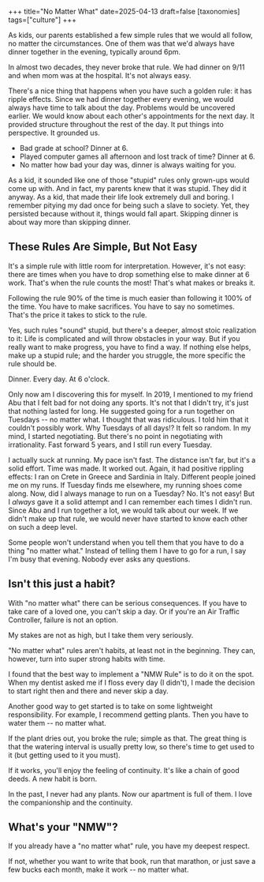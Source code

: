 +++
title="No Matter What"
date=2025-04-13
draft=false
[taxonomies]
tags=["culture"]
+++

As kids, our parents established a few simple rules that we would all follow, no matter the circumstances. One of them was that we'd always have dinner together in the evening, typically around 6pm.

In almost two decades, they never broke that rule. We had dinner on 9/11 and when mom was at the hospital. It's not always easy.

There's a nice thing that happens when you have such a golden rule: it has ripple effects. Since we had dinner together every evening, we would always have time to talk about the day. Problems would be uncovered earlier. We would know about each other's appointments for the next day. It provided structure throughout the rest of the day. It put things into perspective. It grounded us.

- Bad grade at school? Dinner at 6.
- Played computer games all afternoon and lost track of time? Dinner at 6.
- No matter how bad your day was, dinner is always waiting for you.

As a kid, it sounded like one of those "stupid" rules only grown-ups would come up with. And in fact, my parents knew that it was stupid. They did it anyway. As a kid, that made their life look extremely dull and boring. I remember pitying my dad once for being such a slave to society. Yet, they persisted because without it, things would fall apart. Skipping dinner is about way more than skipping dinner.

## These Rules Are Simple, But Not Easy

It's a simple rule with little room for interpretation. However, it's not easy: there are times when you have to drop something else to make dinner at 6 work. That's when the rule counts the most! That's what makes or breaks it.

Following the rule 90% of the time is much easier than following it 100% of the time. You have to make sacrifices. You have to say no sometimes. That's the price it takes to stick to the rule.

Yes, such rules "sound" stupid, but there's a deeper, almost stoic realization to it:
Life is complicated and will throw obstacles in your way. But if you really want to make progress, you have to find a way. If nothing else helps, make up a stupid rule;
and the harder you struggle, the more specific the rule should be.

Dinner. Every day. At 6 o'clock.

Only now am I discovering this for myself. In 2019, I mentioned to my friend Abu that I felt bad for not doing any sports. It's not that I didn't try, it's just that nothing lasted for long. He suggested going for a run together on Tuesdays -- no matter what. I thought that was ridiculous. I told him that it couldn't possibly work. Why Tuesdays of all days!? It felt so random. In my mind, I started negotiating. But there's no point in negotiating with irrationality. Fast forward 5 years, and I still run every Tuesday.

I actually suck at running. My pace isn't fast. The distance isn't far, but it's a solid effort. Time was made. It worked out. Again, it had positive rippling effects: I ran on Crete in Greece and Sardinia in Italy. Different people joined me on my runs. If Tuesday finds me elsewhere, my running shoes come along. Now, did I always manage to run on a Tuesday? No. It's not easy! But I _always_ gave it a solid attempt and I can remember each times I didn't run. Since Abu and I run together a lot, we would talk about our week. If we didn't make up that rule, we would never have started to know each other on such a deep level.

Some people won't understand when you tell them that you have to do a thing "no matter what." Instead of telling them I have to go for a run, I say I'm busy that evening. Nobody ever asks any questions.



## Isn't this just a habit?

With "no matter what" there can be serious consequences. If you have to take care of a loved one, you can't skip a day. Or if you're an Air Traffic Controller, failure is not an option.

My stakes are not as high, but I take them very seriously.

"No matter what" rules aren't habits, at least not in the beginning. They can, however, turn into super strong habits with time.

I found that the best way to implement a "NMW Rule" is to do it on the spot. When my dentist asked me if I floss every day (I didn't), I made the decision to start right then and there and never skip a day.

Another good way to get started is to take on some lightweight responsibility.
For example, I recommend getting plants.
Then you have to water them -- no matter what.

If the plant dries out, you broke the rule; simple as that.
The great thing is that the watering interval is usually pretty low, so there's time to get used to it
(but getting used to it you must).

If it works, you'll enjoy the feeling of continuity.
It's like a chain of good deeds.
A new habit is born.

In the past, I never had any plants.
Now our apartment is full of them.
I love the companionship and the continuity.

## What's your "NMW"?

If you already have a "no matter what" rule, you have my deepest respect.

If not, whether you want to write that book, run that marathon, or just save a few bucks each month, make it work -- no matter what.
